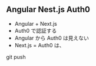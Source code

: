 ## Angular Nest.js Auth0 

- Angular + Next.js 
- Auth0 で認証する
- Angular から Auth0 は見えない
- Next.js = Auth0 は、

git push 